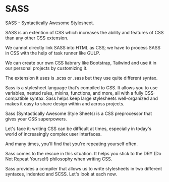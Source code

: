 <h1> SASS </h1>

SASS - Syntactically Awesome Stylesheet.<br>

SASS is an extention of CSS which increases the ability and features of CSS than any other CSS extension.<br>

We cannot directly link SASS into HTML as CSS; we have to process SASS in CSS with the help of task runner like GULP.<br>

We can create our own CSS liabrary like Bootstrap, Tailwind and use it in our personal projects by customizing it.<br>

The extension it uses is .scss or .sass but they use quite different syntax.<br>

Sass is a stylesheet language that’s compiled to CSS. It allows you to use variables, nested rules, mixins, functions, and more, all with a fully CSS-compatible syntax. Sass helps keep large stylesheets well-organized and makes it easy to share design within and across projects.<br>

Sass (Syntactically Awesome Style Sheets) is a CSS preprocessor that gives your CSS superpowers.</br>

Let's face it: writing CSS can be difficult at times, especially in today's world of increasingly complex user interfaces.</br>

And many times, you'll find that you're repeating yourself often.</br>

Sass comes to the rescue in this situation. It helps you stick to the DRY (Do Not Repeat Yourself) philosophy when writing CSS.</br>

Sass provides a compiler that allows us to write stylesheets in two different syntaxes, indented and SCSS. Let's look at each now.</br>
